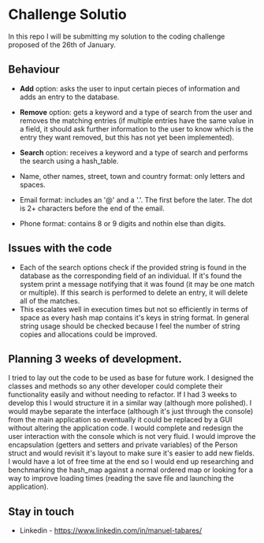 # Challenge Solutio

In this repo I will be submitting my solution to the coding challenge proposed of the 26th of January.

## Behaviour

+ **Add** option: asks the user to input certain pieces of information and adds an entry to the database.
+ **Remove** option: gets a keyword and a type of search from the user and removes the matching entries (if multiple entries have the same value in a field, it should ask further information to the user to know which is the entry they want removed, but this has not yet been implemented).
+ **Search** option: receives a keyword and a type of search and performs the search using a hash_table.

+ Name, other names, street, town and country format: only letters and spaces.
+ Email format: includes an '@' and a '.'. The first before the later. The dot is 2+ characters before the end of the email.
+ Phone format: contains 8 or 9 digits and nothin else than digits.

## Issues with the code

+ Each of the search options check if the provided string is found in the database as the corresponding field of an individual. If it's found the system print a message notifying that it was found (it may be one match or multiple). If this search is performed to delete an entry, it will delete all of the matches.
+ This escalates well in execution times but not so efficiently in terms of space as every hash map contains it's keys in string format. In general string usage should be checked because I feel the number of string copies and allocations could be improved.

## Planning 3 weeks of development.

I tried to lay out the code to be used as base for future work. I designed the classes and methods so any other developer could complete their functionality easily and without needing to refactor. If I had 3 weeks to develop this I would structure it in a similar way (although more polished). I would maybe separate the interface (although it's just through the console) from the main application so eventually it could be replaced by a GUI without altering the application code. I would complete and redesign the user interaction with the console which is not very fluid. I would improve the encapsulation (getters and setters and private variables) of the Person struct and would revisit it's layout to make sure it's easier to add new fields. I would have a lot of free time at the end so I would end up researching and benchmarking the hash_map against a normal ordered map or looking for a way to improve loading times (reading the save file and launching the application). 

## Stay in touch

+ Linkedin - https://www.linkedin.com/in/manuel-tabares/
